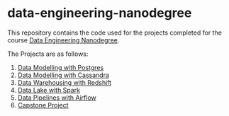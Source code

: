 # data-engineering-nanodegree

This repository contains the code used for the projects completed for the course [Data Engineering Nanodegree](https://www.udacity.com/course/data-engineer-nanodegree--nd027).

The Projects are as follows:
1. [Data Modelling with Postgres](/data-modelling-with-postgres)
2. [Data Modelling with Cassandra](/data-modelling-with-cassandra/cassandra_project.ipynb)
3. [Data Warehousing with Redshift](/data-warehousing-with-redshift)
4. [Data Lake with Spark](/data-lake-with-spark)
5. [Data Pipelines with Airflow](/data-pipelines-with-airflow)
6. [Capstone Project](/capstone-project)

